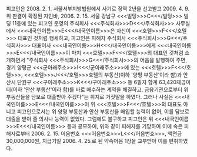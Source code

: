 피고인은 2008. 2. 1. 서울서부지방법원에서 사기로 징역 2년을 선고받고 2009. 4. 9. 위 판결이 확정된 자인바, 2006. 2. 15. 서울 강남구 <<<빌딩>>>C<<</빌딩>>> 빌딩 11층에 있는 피고인 운영의 주식회사 <<<주식회사>>>D<<</주식회사>>> 사무실에서 <<<내국인이름>>>E<<</내국인이름>>>은 자신이 <<<호텔>>>F<<</호텔>>> 대표인 것처럼 행세하고, 피고인은 피해자 주식회사 <<<주식회사>>>G<<</주식회사>>> 대표이사 <<<내국인이름>>>H<<</내국인이름>>>에게 <<<내국인이름>>>E<<</내국인이름>>>이 마치 <<<호텔>>>F<<</호텔>>>의 대표인 것처럼 소개하면서 "주식회사 <<<주식회사>>>G<<</주식회사>>>의 어음을 발행하여 주면, 경기 양평군 <<<군아래주소>>>I<<</군아래주소>>>에 있는 <<<호텔>>>F<<</호텔>>>, <<<호텔>>>J<<</호텔>>>호텔의 부동산(이하 '양평 부동산'이라 함)과 안산시 단원구 <<<구아래주소>>>K<<</구아래주소>>> 등 6필지 합계 63,420제곱미터(이하 '안산 부동산'이라 함)를 바로 매수하는 계약을 체결하고, 금융기관으로부터 위 부동산들을 담보로 대출받아 주겠다"는 취지로 거짓말을 하였다.
그러나 사실은 <<<내국인이름>>>E<<</내국인이름>>>이 위 <<<호텔>>>F<<</호텔>>>의 대표도 아니고 피고인으로서는 위 양평 부동산과 안산 부동산을 매입할 능력이 없어, 이를 담보로 대출을 받아 줄 의사나 능력이 없었다.
그럼에도 불구하고 피고인은 위 <<<내국인이름>>>E<<</내국인이름>>> 등과 공모하여, 위와 같이 피해자를 기망하여 이에 속은 피해자로부터 2006. 2. 15. 어음번호 <<<어음번호>>>L<<</어음번호>>>, 액면금 30,000,000원, 지급기일 2006. 4. 25.로 된 약속어음 1장을 교부받아 이를 편취하였다.
